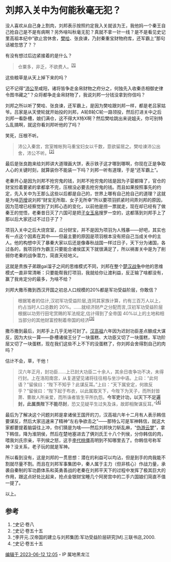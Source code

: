 # 刘邦入关中为何能秋毫无犯？

没人喜欢从自己身上割肉，刘邦表示按照约定我入关就该为王，我他妈一个秦王自己抢自己是不是有病啊？另外啥叫秋毫无犯？真就不拿一针一线？是不是看见史记里高祖本纪中“欲止宫休舍，[樊哙](https://www.zhihu.com/search?q=%E6%A8%8A%E5%93%99&search_source=Entity&hybrid_search_source=Entity&hybrid_search_extra=%7B%22sourceType%22%3A%22answer%22%2C%22sourceId%22%3A3069996678%7D)、张良谏，乃封秦重宝财物府库，还军霸上”那句话被忽悠了？？

有没有想过后边紧接着的是什么？

> 仓粟多，非乏，不欲费人。<sup data-text="史记·卷八" data-url="" data-numero="1" data-draft-node="inline" data-draft-type="reference" data-tooltip="史记·卷八" data-tooltip-preset="white" data-tooltip-classname="ztext-referene-tooltip"><a id="ref_1_0" href="https://www.zhihu.com/question/500421739/answer/3069996678#ref_1" data-reference-link="true" aria-labelledby="ref_1">[1]</a></sup>

这些粮草是从天上掉下来的吗？

记不记得“[沛公](https://www.zhihu.com/search?q=%E6%B2%9B%E5%85%AC&search_source=Entity&hybrid_search_source=Entity&hybrid_search_extra=%7B%22sourceType%22%3A%22answer%22%2C%22sourceId%22%3A3069996678%7D)至咸阳，诸将皆争走金帛财物之府分之，何独先入收秦丞相御史律令图书藏之”？众将都争走金帛财物了，我说刘邦一分钱没拿到你信吗？

刘邦之所以听了樊哙、张良谏，还军霸上，是因为樊哙跟刘邦一样，都是老吕家姑爷。吕家是从天使轮就开始投的刘邦，A轮B轮C轮一路领投，然后打进关中之后刘邦一看卧槽，娘们满仓，这不得大X特X啊？然后樊哙跳出来说姐夫，你可别特么乱搞啊，就这你看刘邦听他的了吗？

笑死，压根不听。

> 沛公入秦宫，宫室帷帐狗马重宝妇女以千数，意欲留居之。樊哙谏沛公出舍，沛公不听。<sup data-text="史记·卷五十五" data-url="" data-numero="2" data-draft-node="inline" data-draft-type="reference" data-tooltip="史记·卷五十五" data-tooltip-preset="white" data-tooltip-classname="ztext-referene-tooltip"><a id="ref_2_0" href="https://www.zhihu.com/question/500421739/answer/3069996678#ref_2" data-reference-link="true" aria-labelledby="ref_2">[2]</a></sup>

最后是张良跑来给刘邦讲大道理画大饼，表示铁子这才哪到哪啊，你现在正是争取人心的关键时刻，就算装你不能装一下吗？刘邦一听有道理，于是“还军霸上”。

老秦开心是因为刘邦不抢穷鬼的钱，刘邦不抢穷鬼的钱是因为子婴都降了，官仓的财宝捡着要紧的拿都拿不完，压根没必要去抢穷鬼的钱。而且如果按照事先的约定，先入关中为王那么这些以后都是自己的，世界上哪有自己抢自己的道理？这就是为啥[范增](https://www.zhihu.com/search?q=%E8%8C%83%E5%A2%9E&search_source=Entity&hybrid_search_source=Entity&hybrid_search_extra=%7B%22sourceType%22%3A%22answer%22%2C%22sourceId%22%3A3069996678%7D)说刘邦“财宝无所取、女子无所幸”所以要项羽抓紧时间弄刘邦的原因，因为范增已经察觉到了刘邦心态的变化，以前他是捞一票就走，现在却已经有了做秦王的觉悟，老秦昔日灭了六国可是把[子女玉帛](https://www.zhihu.com/search?q=%E5%AD%90%E5%A5%B3%E7%8E%89%E5%B8%9B&search_source=Entity&hybrid_search_source=Entity&hybrid_search_extra=%7B%22sourceType%22%3A%22answer%22%2C%22sourceId%22%3A3069996678%7D)搜罗一空的，这都落到刘邦手上了那以后大家还过不过日子了？

项羽入关中之后大烧宫室，瓜分财宝，并不是因为项羽为人残暴——好吧，其实也有一点这个因素在其中——但最主要的原因是项羽根本没有把自己当成关中的主人。他的构想中灭了暴秦大家以后还是像春秋战国一样过日子，天下分为诸国，各过各的，我项羽作为霸王只要能合诸侯匡天下就很满足了，所以祸害关中是为了削弱你老秦的战争潜力，简直天经地义。

这就是贵族子弟跟gai溜子之间的思维模式不同，刘邦在整个[楚汉战争](https://www.zhihu.com/search?q=%E6%A5%9A%E6%B1%89%E6%88%98%E4%BA%89&search_source=Entity&hybrid_search_source=Entity&hybrid_search_extra=%7B%22sourceType%22%3A%22answer%22%2C%22sourceId%22%3A3069996678%7D)中他的思维模式一直非常清晰：只要能帮我打项羽，我就给你让渡利益，反正输了啥都没有，赢了我肯定分的最多，为啥不给？

刘邦大撒币撒到西汉开国之初总人口规模的20%都是军功受益阶层，你敢信？

> 根据笔者的估计,汉初军功受益阶层,连同其家族计算，约有三百万人以上，约占当时人口总数的 20%。……就经济财产之分配而言,汉初军功受益阶层根据以功劳行田宅赏赐的军法规定,估计得到了全帝国 40%以上的土地和相当部分的其他财富控制着帝国的经济<sup data-text="李开元.汉帝国的建立与刘邦集团:军功受益阶层研究[M].三联书店,2000." data-url="" data-numero="3" data-draft-node="inline" data-draft-type="reference" data-tooltip="李开元.汉帝国的建立与刘邦集团:军功受益阶层研究[M].三联书店,2000." data-tooltip-preset="white" data-tooltip-classname="ztext-referene-tooltip"><a id="ref_3_0" href="https://www.zhihu.com/question/500421739/answer/3069996678#ref_3" data-reference-link="true" aria-labelledby="ref_3">[3]</a></sup>

撒币撒到最后，刘邦手上几乎无地可封了。[汉高祖](https://www.zhihu.com/search?q=%E6%B1%89%E9%AB%98%E7%A5%96&search_source=Entity&hybrid_search_source=Entity&hybrid_search_extra=%7B%22sourceType%22%3A%22answer%22%2C%22sourceId%22%3A3069996678%7D)六年因为迟封功臣差点酿成大谋反，因为大伙一算——卧槽诸侯王分了一块蛋糕、大功臣又切了一块蛋糕，军功阶层又切了一块蛋糕，现在我们这些不上不下的没蛋糕了，你刘邦会舍得割自己的肉吗？

估计不会，草，干他！

> 汉六年正月，封功臣……上已封大功臣二十余人，其余日夜争功不决，未得行封。上在洛阳南宫，从复道望见诸将往往相与坐沙中语。上曰：“此何语？”留侯曰：“陛下不知乎？此谋反耳。”上曰：“天下属安定，何故反乎？”留侯曰：“陛下起于布衣，以此属取天下，今陛下为天子，而所封皆萧、曹故人所亲爱，而所诛者皆生平所仇怨。**今军吏计功，以天下不足遍封，此属畏陛下不能尽封**，恐又见疑平生过失及诛，故即相聚谋反耳。”<sup data-text="史记·卷五十五" data-url="" data-numero="4" data-draft-node="inline" data-draft-type="reference" data-tooltip="史记·卷五十五" data-tooltip-preset="white" data-tooltip-classname="ztext-referene-tooltip"><a id="ref_4_0" href="https://www.zhihu.com/question/500421739/answer/3069996678#ref_4" data-reference-link="true" aria-labelledby="ref_4">[4]</a></sup>

最后为了解决这个问题刘邦是拿诸侯王国开的刀，汉高祖六年十二月有人表示韩信要谋反，然后大家迅速来了精神“左右争欲击之”——那特么可是军神韩信，就这大家都要提着脑袋往上冲，你们猜是为啥——然后刘邦快刀斩乱麻，“[伪游云梦](https://www.zhihu.com/search?q=%E4%BC%AA%E6%B8%B8%E4%BA%91%E6%A2%A6&search_source=Entity&hybrid_search_source=Entity&hybrid_search_extra=%7B%22sourceType%22%3A%22answer%22%2C%22sourceId%22%3A3069996678%7D)”，拿下韩信，降为淮阴侯，然后在楚地塞进去了俩刘氏王十八个列侯，分你韩信的肉，喂我刘氏宗亲，平列侯之怒，这手[李代桃僵](https://www.zhihu.com/search?q=%E6%9D%8E%E4%BB%A3%E6%A1%83%E5%83%B5&search_source=Entity&hybrid_search_source=Entity&hybrid_search_extra=%7B%22sourceType%22%3A%22answer%22%2C%22sourceId%22%3A3069996678%7D)高明到不知哪里去了。你韩信号称军神？没关系，老子玩的就是军神。

所以看到没有，这是刘邦的一贯思想：潜在的利益可以均沾，但是到手的肉我能不割就尽量不割。而且在刘邦军事集团中，秦人属于主力（但非核心）作战力量，承袭自秦制的军功爵体系和英勇善战的老秦在刘邦平天下的过程中发挥了极其巨大的作用，跟这点好处比起来，抢点金银财宝睡几个阿房宫中的二手六国娘们简直不值一提了。

以上。

## 参考

1. [^](https://www.zhihu.com/question/500421739/answer/3069996678#ref_1_0)史记·卷八
2. [^](https://www.zhihu.com/question/500421739/answer/3069996678#ref_2_0)史记·卷五十五
3. [^](https://www.zhihu.com/question/500421739/answer/3069996678#ref_3_0)李开元.汉帝国的建立与刘邦集团:军功受益阶层研究\[M\].三联书店,2000.
4. [^](https://www.zhihu.com/question/500421739/answer/3069996678#ref_4_0)史记·卷五十五

[编辑于 2023-06-12 12:05](https://www.zhihu.com/question/500421739/answer/3069996678)・IP 属地黑龙江